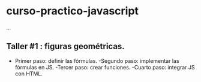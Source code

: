 # curso-practico-javascript

...

## Taller #1 : figuras geométricas.

- Primer paso: definir las fórmulas.
-Segundo paso: implementar las fórmulas en JS.
-Tercer paso: crear funciones.
-Cuarto paso: integrar JS con HTML.